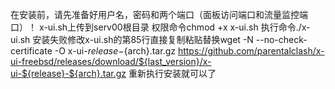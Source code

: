 在安装前，请先准备好用户名，密码和两个端口（面板访问端口和流量监控端口）！
x-ui.sh上传到serv00根目录
权限命令chmod +x x-ui.sh
执行命令./x-ui.sh
安装失败修改x-ui.sh的第85行直接复制粘贴替换wget -N --no-check-certificate -O x-ui-${release}-${arch}.tar.gz https://github.com/parentalclash/x-ui-freebsd/releases/download/${last_version}/x-ui-${release}-${arch}.tar.gz 重新执行安装就可以了
